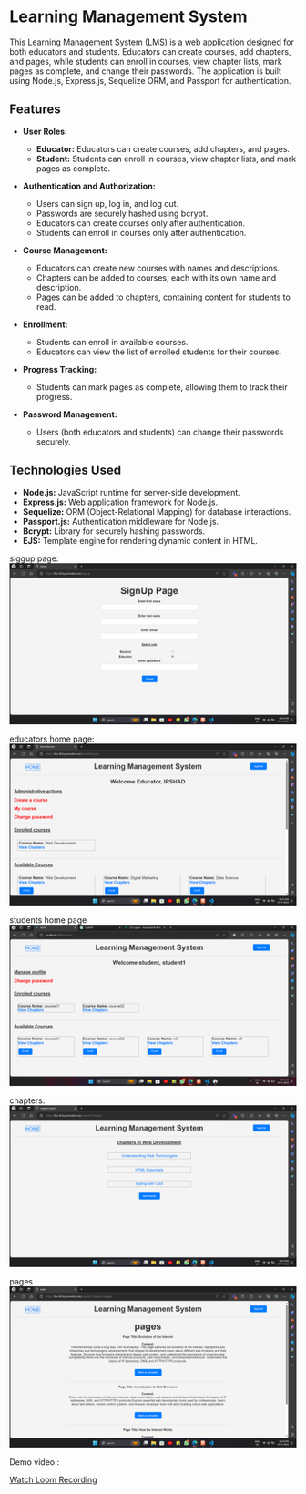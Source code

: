 # Learning Management System

This Learning Management System (LMS) is a web application designed for both educators and students. Educators can create courses, add chapters, and pages, while students can enroll in courses, view chapter lists, mark pages as complete, and change their passwords. The application is built using Node.js, Express.js, Sequelize ORM, and Passport for authentication.

## Features

- **User Roles:**
  - **Educator:** Educators can create courses, add chapters, and pages.
  - **Student:** Students can enroll in courses, view chapter lists, and mark pages as complete.

- **Authentication and Authorization:**
  - Users can sign up, log in, and log out.
  - Passwords are securely hashed using bcrypt.
  - Educators can create courses only after authentication.
  - Students can enroll in courses only after authentication.

- **Course Management:**
  - Educators can create new courses with names and descriptions.
  - Chapters can be added to courses, each with its own name and description.
  - Pages can be added to chapters, containing content for students to read.

- **Enrollment:**
  - Students can enroll in available courses.
  - Educators can view the list of enrolled students for their courses.

- **Progress Tracking:**
  - Students can mark pages as complete, allowing them to track their progress.

- **Password Management:**
  - Users (both educators and students) can change their passwords securely.

## Technologies Used

- **Node.js:** JavaScript runtime for server-side development.
- **Express.js:** Web application framework for Node.js.
- **Sequelize:** ORM (Object-Relational Mapping) for database interactions.
- **Passport.js:** Authentication middleware for Node.js.
- **Bcrypt:** Library for securely hashing passwords.
- **EJS:** Template engine for rendering dynamic content in HTML.

siggup page:
![signup](https://github.com/irshad2k2/lms/blob/main/Screenshot%20(56).png)

educators home page:
![homeEducator](https://github.com/irshad2k2/lms/blob/main/Screenshot%20(57).png)

students home page
![homeStudent](https://github.com/irshad2k2/lms/blob/main/Screenshot%202023-11-07%20011155.png)

chapters:
![chapters](https://github.com/irshad2k2/lms/blob/main/Screenshot%20(58).png)

pages
![pages](https://github.com/irshad2k2/lms/blob/main/Screenshot%20(59).png)


Demo video :

[Watch Loom Recording](https://www.loom.com/share/7b09641c31f247f48c9057588fa2fff1?sid=21cac794-3834-4e09-81f8-56d18f87acf2)


